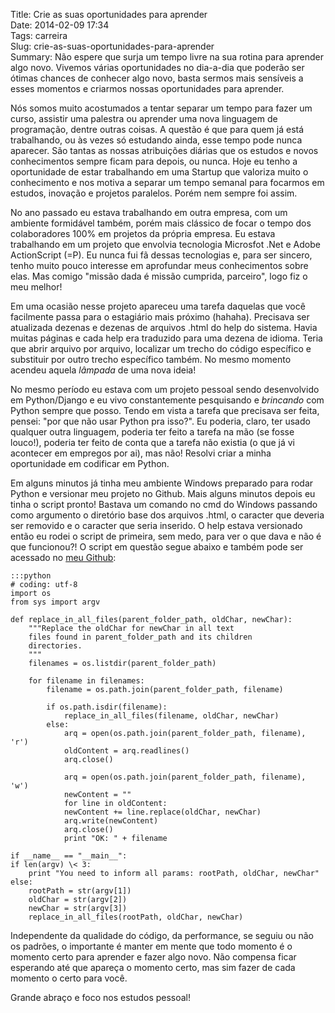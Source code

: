 Title: Crie as suas oportunidades para aprender  
Date: 2014-02-09 17:34  
Tags: carreira  
Slug: crie-as-suas-oportunidades-para-aprender  
Summary: Não espere que surja um tempo livre na sua rotina para aprender algo novo. Vivemos várias oportunidades no dia-a-dia que poderão ser ótimas chances de conhecer algo novo, basta sermos mais sensíveis a esses momentos e criarmos nossas oportunidades para aprender.  

Nós somos muito acostumados a tentar separar um tempo para fazer um curso,
assistir uma palestra ou aprender uma nova linguagem de programação, dentre
outras coisas. A questão é que para quem já está trabalhando, ou às vezes só
estudando ainda, esse tempo pode nunca aparecer. São tantas as nossas
atribuições diárias que os estudos e novos conhecimentos sempre ficam para
depois, ou nunca. Hoje eu tenho a oportunidade de estar trabalhando em uma
Startup que valoriza muito o conhecimento e nos motiva a separar um tempo
semanal para focarmos em estudos, inovação e projetos paralelos. Porém nem
sempre foi assim.

No ano passado eu estava trabalhando em outra empresa, com um ambiente
formidável também, porém mais clássico de focar o tempo dos colaboradores 100%
em projetos da própria empresa. Eu estava trabalhando em um projeto que envolvia
tecnologia Microsfot .Net e Adobe ActionScript (=P). Eu nunca fui fã dessas
tecnologias e, para ser sincero, tenho muito pouco interesse em aprofundar meus
conhecimentos sobre elas. Mas comigo "missão dada é missão cumprida, parceiro",
logo fiz o meu melhor!

Em uma ocasião nesse projeto apareceu uma tarefa daquelas que você facilmente
passa para o estagiário mais próximo (hahaha). Precisava ser atualizada dezenas
e dezenas de arquivos .html do help do sistema. Havia muitas páginas e cada help
era traduzido para uma dezena de idioma.  Teria que abrir arquivo por arquivo,
localizar um trecho do código específico e substituir por outro trecho
específico também. No mesmo momento acendeu aquela *lâmpada* de uma nova ideia!

No mesmo período eu estava com um projeto pessoal sendo desenvolvido em
Python/Django e eu vivo constantemente pesquisando e *brincando* com Python
sempre que posso. Tendo em vista a tarefa que precisava ser feita, pensei: "por
que não usar Python pra isso?". Eu poderia, claro, ter usado qualquer outra
linguagem, poderia ter feito a tarefa na mão (se fosse louco!), poderia ter
feito de conta que a tarefa não existia (o que já vi acontecer em empregos por
ai), mas não! Resolvi criar a minha oportunidade em codificar em Python.

Em alguns minutos já tinha meu ambiente Windows preparado para rodar Python e
versionar meu projeto no Github. Mais alguns minutos depois eu tinha o script
pronto! Bastava um comando no cmd do Windows passando como argumento o diretório
base dos arquivos .html, o caracter que deveria ser removido e o caracter que
seria inserido. O help estava versionado então eu rodei o script de primeira,
sem medo, para ver o que dava e não é que funcionou?! O script em questão segue
abaixo e também pode ser acessado no [meu
Github](https://github.com/caiocarrara/py_scripts/blob/master/replace_in_all_files.py
"Github do Caio Carrara python scripts"):

    :::python  
    # coding: utf-8  
    import os  
    from sys import argv  

    def replace_in_all_files(parent_folder_path, oldChar, newChar):  
        """Replace the oldChar for newChar in all text  
        files found in parent_folder_path and its children  
        directories.  
        """  
        filenames = os.listdir(parent_folder_path)

        for filename in filenames:  
            filename = os.path.join(parent_folder_path, filename)

            if os.path.isdir(filename):  
                replace_in_all_files(filename, oldChar, newChar)  
            else:  
                arq = open(os.path.join(parent_folder_path, filename), 'r')  
                oldContent = arq.readlines()  
                arq.close()

                arq = open(os.path.join(parent_folder_path, filename), 'w')  
                newContent = ""  
                for line in oldContent:  
                newContent += line.replace(oldChar, newChar)  
                arq.write(newContent)  
                arq.close()  
                print "OK: " + filename

    if __name__ == "__main__":  
    if len(argv) \< 3:  
        print "You need to inform all params: rootPath, oldChar, newChar"  
    else:  
        rootPath = str(argv[1])  
        oldChar = str(argv[2])  
        newChar = str(argv[3])  
        replace_in_all_files(rootPath, oldChar, newChar)  

Independente da qualidade do código, da performance, se seguiu ou não os
padrões, o importante é manter em mente que todo momento é o momento certo para
aprender e fazer algo novo. Não compensa ficar esperando até que apareça o
momento certo, mas sim fazer de cada momento o certo para você.

Grande abraço e foco nos estudos pessoal!

